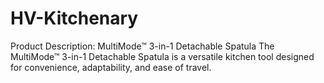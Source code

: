 # HV-Kitchenary
Product Description: MultiMode™ 3-in-1 Detachable Spatula The MultiMode™ 3-in-1 Detachable Spatula is a versatile kitchen tool designed for convenience, adaptability, and ease of travel.

